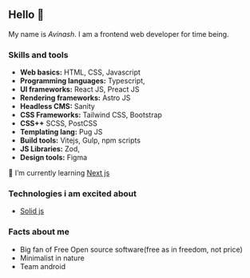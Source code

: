 ## Hello 👋

My name is _Avinash_. I am a frontend web developer for time being.

### Skills and tools

-   **Web basics:** HTML, CSS, Javascript
-   **Programming languages:** Typescript,
-   **UI frameworks:** React JS, Preact JS
-   **Rendering frameworks:** Astro JS
-   **Headless CMS:** Sanity
-   **CSS Frameworks:** Tailwind CSS, Bootstrap
-   **CSS++** SCSS, PostCSS
-   **Templating lang:** Pug JS
-   **Build tools:** Vitejs, Gulp, npm scripts
-   **JS Libraries:** Zod,
-   **Design tools:** Figma

🌱 I’m currently learning [Next js](https://nextjs.org/)

### Technologies i am excited about

-   [Solid js](https://solidjs.com/)

### Facts about me

-   Big fan of Free Open source software(free as in freedom, not price)
-   Minimalist in nature
-   Team android
